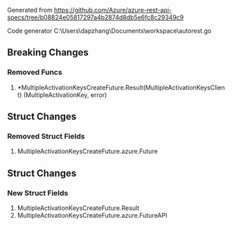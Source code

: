 Generated from https://github.com/Azure/azure-rest-api-specs/tree/b08824e05817297a4b2874d8db5e6fc8c29349c9

Code generator C:\Users\dapzhang\Documents\workspace\autorest.go

## Breaking Changes

### Removed Funcs

1. *MultipleActivationKeysCreateFuture.Result(MultipleActivationKeysClient) (MultipleActivationKey, error)

## Struct Changes

### Removed Struct Fields

1. MultipleActivationKeysCreateFuture.azure.Future

## Struct Changes

### New Struct Fields

1. MultipleActivationKeysCreateFuture.Result
1. MultipleActivationKeysCreateFuture.azure.FutureAPI
